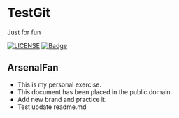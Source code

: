 # TestGit
Just for fun

[![LICENSE](https://img.shields.io/github/license/ArsenalFanNanning/TestGit)](https://github.com/ArsenalFanNanning/TestGit/blob/master/LICENSE)
[![Badge](https://img.shields.io/wercker/ci/:applicationId/:branch.svg)](https://github.com/ArsenalFanNanning/TestGit)

## ArsenalFan
* This is my personal exercise.
* This document has been placed in the public domain. 
* Add new brand and practice it.
* Test update readme.md
